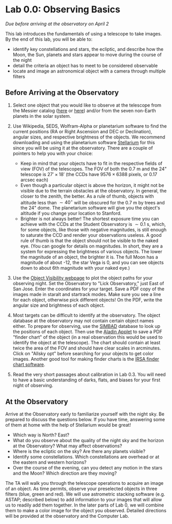 # Lab 0.0: Observing Basics

*Due before arriving at the observatory on April 2*

This lab introduces the fundamentals of using a telescope to take images. By the end of this lab, you will be able to:
 - identify key constellations and stars, the ecliptic, and describe how the Moon, the Sun, planets and stars appear to move during the course of the night
 - detail the criteria an object has to meet to be considered observable
 - locate and image an astronomical object with a camera through multiple filters


## Before Arriving at the Observatory

1. Select one object that you would like to observe at the telescope from the Messier catalog ([here](http://en.wikipedia.org/wiki/List_of_Messier_objects) or [here](http://messier.seds.org/)) and/or from the seven non-Earth planets 
in the solar system.

2. Use Wikipedia, SEDS, Wolfram-Alpha or planetarium software to find the current positions (RA or Right Ascension and DEC or Declination), angular sizes, and respective brightness of the objects. We recommend downloading and using the planetarium software [Stellarium](http://www.stellarium.org/) for this since you will be using it at the observatory. There are a couple of pointers to help you with your choice:
   - Keep in mind that your objects have to fit in the respective fields of view (FOV) of the telescopes. The FOV of both the 0.7 m and the 24" telescope is $27'\times18'$ (the CCDs have $9576\times6388$ pixels, or $0.17$ arcsec each)
   - Even though a particular object is above the horizon, it might not be visible due to the terrain obstacles at the observatory. In general, the closer to the zenith, the better. As a rule of thumb, objects with altitude less than $\sim40^{\circ}$ will be obscured for the 0.7 m by trees and the 24" dome. The planetarium software will give you the object's altitude if you change your location to Stanford.
   - Brighter is not always better! The shortest exposure time you can achieve with the CCDs at the Student Observatory is $\sim0.1$ s, which, for some objects, like those with negative magnitudes, is still enough to saturate the CCD and render your observations useless. A good rule of thumb is that the object should not be visible to the naked eye. (You can google for details on magnitudes. In short, they are a system for expressing the brightness of various objects. The lower the magnitude of an object, the brighter it is. The full Moon has a magnitude of about -12, the star Vega is 0, and you can see objects down to about 6th magnitude with your naked eye.)

3. Use the [Object Visibility webpage](http://catserver.ing.iac.es/staralt/) to plot the object paths for your observing night. Set 
the Observatory to "Lick Observatory," just East of San Jose. Enter the coordinates for your target. Save a PDF copy of the images made in staralt and startrack modes. Make sure you see a line for each object, otherwise pick different objects! On the PDF, write the angular size and brightness of each object. 

4. Most targets can be difficult to identify at the observatory. The object database at the observatory may not contain certain object names either. To prepare for observing, use the [SIMBAD](http://simbad.u-strasbg.fr/simbad/) database to look up the positions of each object. Then use the [Aladin Applet](http://aladin.u-strasbg.fr/) to save a PDF "finder chart" of the object (in a real observation this would be used to identify the object at the telescope). The chart should contain at least twice the area of the FOV and should have clear scales in arcminutes. Click on "Allsky opt" before searching for your objects to get color images. Another good tool for making finder charts is the [IRSA finder chart software](https://irsa.ipac.caltech.edu/applications/finderchart/?__action=layout.showDropDown).

5. Read the very short passages about calibration in Lab 0.3. You will need to have a basic understanding of darks, flats, and biases for your first night of observing.

## At the Observatory

Arrive at the Observatory early to familiarize yourself with the night sky. Be prepared to discuss the questions below. If you have time, answering some of them at home with the help of Stellarium would be great!
 - Which way is North? East?
 - What do you observe about the quality of the night sky and the horizon at the Observatory? What may affect observations?
 - Where is the ecliptic on the sky? Are there any planets visible?
 - Identify some constellations. Which constellations are overhead or at the eastern and western horizons?
 - Over the course of the evening, can you detect any motion in the stars and the Moon? Which direction are they moving?



The TA will walk you through the telescope operations to acquire an image of an object. As time permits, observe your preselected objects in three filters 
(blue, green and red). We will use astrometric stacking software (e.g. ASTAP; described below) to add information to your images that will allow us to readily add them together. In the later parts of Lab 0, we will combine them to make a color image for the object you observed. Detailed directions will be provided at the observatory and the Computer Lab.